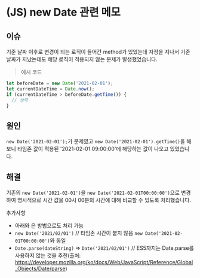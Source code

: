# (JS) new Date 관련 메모

## 이슈
기준 날짜 이후로 변경이 되는 로직이 들어간 method가 있었는데 자정을 지나서 기준 날짜가 지났는데도 해당 로직이 적용되지 않는 문제가 발생했었습니다.

> 예시 코드

```js
let beforeDate = new Date('2021-02-01');
let currentDateTime = Date.now();
if (currentDateTime > beforeDate.getTime()) {
  // 생략
}

```

## 원인

`new Date('2021-02-01');`가 문제였고 `new Date('2021-02-01').getTime()`을 해보니 타임존 값이 적용된 '2021-02-01 09:00:00'에 해당하는 값이 나오고 있었습니다.

## 해결

기존의 `new Date('2021-02-01')`을 `new Date('2021-02-01T00:00:00')`으로 변경하여 명시적으로 시간 값을 00시 00분의 시간에 대해 비교할 수 있도록 처리했습니다.

추가사항
 - 아래와 은 방법으로도 처리 가능
 - `new Date('2021/02/01')`  // 타임존 시간이 붙지 않음 `new Date('2021-02-01T00:00:00')`와 동일
 - `Date.parse(dateString)` => `Date('2021/02/01')`  // ES5까지는 Date.parse를 사용하지 않는 것을 추천(출처: https://developer.mozilla.org/ko/docs/Web/JavaScript/Reference/Global_Objects/Date/parse)
 



